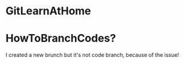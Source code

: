 # GitLearnAtHome
# HowToBranchCodes?
I created a new brunch but it's not code branch, because of the issue!
